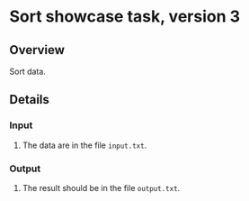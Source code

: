 # Sort showcase task, version 3

## Overview

Sort data.

## Details

### Input

1. The data are in the file `input.txt`.

### Output

1. The result should be in the file `output.txt`.
